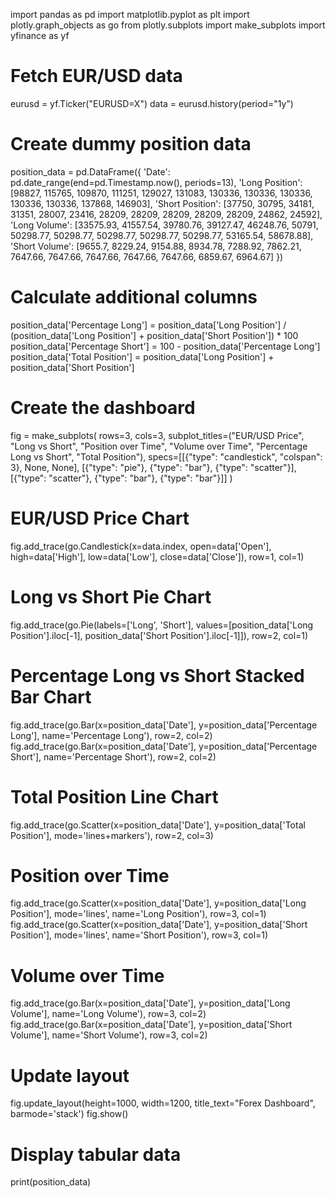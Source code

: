 import pandas as pd
import matplotlib.pyplot as plt
import plotly.graph_objects as go
from plotly.subplots import make_subplots
import yfinance as yf

# Fetch EUR/USD data
eurusd = yf.Ticker("EURUSD=X")
data = eurusd.history(period="1y")

# Create dummy position data
position_data = pd.DataFrame({
    'Date': pd.date_range(end=pd.Timestamp.now(), periods=13),
    'Long Position': [98827, 115765, 109870, 111251, 129027, 131083, 130336, 130336, 130336, 130336, 130336, 137868, 146903],
    'Short Position': [37750, 30795, 34181, 31351, 28007, 23416, 28209, 28209, 28209, 28209, 28209, 24862, 24592],
    'Long Volume': [33575.93, 41557.54, 39780.76, 39127.47, 46248.76, 50791, 50298.77, 50298.77, 50298.77, 50298.77, 50298.77, 53165.54, 58678.88],
    'Short Volume': [9655.7, 8229.24, 9154.88, 8934.78, 7288.92, 7862.21, 7647.66, 7647.66, 7647.66, 7647.66, 7647.66, 6859.67, 6964.67]
})

# Calculate additional columns
position_data['Percentage Long'] = position_data['Long Position'] / (position_data['Long Position'] + position_data['Short Position']) * 100
position_data['Percentage Short'] = 100 - position_data['Percentage Long']
position_data['Total Position'] = position_data['Long Position'] + position_data['Short Position']

# Create the dashboard
fig = make_subplots(
    rows=3, cols=3,
    subplot_titles=("EUR/USD Price", "Long vs Short", "Position over Time", 
                    "Volume over Time", "Percentage Long vs Short", "Total Position"),
    specs=[[{"type": "candlestick", "colspan": 3}, None, None],
           [{"type": "pie"}, {"type": "bar"}, {"type": "scatter"}],
           [{"type": "scatter"}, {"type": "bar"}, {"type": "bar"}]]
)

# EUR/USD Price Chart
fig.add_trace(go.Candlestick(x=data.index, open=data['Open'], high=data['High'], low=data['Low'], close=data['Close']), row=1, col=1)

# Long vs Short Pie Chart
fig.add_trace(go.Pie(labels=['Long', 'Short'], values=[position_data['Long Position'].iloc[-1], position_data['Short Position'].iloc[-1]]), row=2, col=1)

# Percentage Long vs Short Stacked Bar Chart
fig.add_trace(go.Bar(x=position_data['Date'], y=position_data['Percentage Long'], name='Percentage Long'), row=2, col=2)
fig.add_trace(go.Bar(x=position_data['Date'], y=position_data['Percentage Short'], name='Percentage Short'), row=2, col=2)

# Total Position Line Chart
fig.add_trace(go.Scatter(x=position_data['Date'], y=position_data['Total Position'], mode='lines+markers'), row=2, col=3)

# Position over Time
fig.add_trace(go.Scatter(x=position_data['Date'], y=position_data['Long Position'], mode='lines', name='Long Position'), row=3, col=1)
fig.add_trace(go.Scatter(x=position_data['Date'], y=position_data['Short Position'], mode='lines', name='Short Position'), row=3, col=1)

# Volume over Time
fig.add_trace(go.Bar(x=position_data['Date'], y=position_data['Long Volume'], name='Long Volume'), row=3, col=2)
fig.add_trace(go.Bar(x=position_data['Date'], y=position_data['Short Volume'], name='Short Volume'), row=3, col=2)

# Update layout
fig.update_layout(height=1000, width=1200, title_text="Forex Dashboard", barmode='stack')
fig.show()

# Display tabular data
print(position_data)
